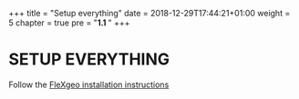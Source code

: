 +++
title = "Setup everything"
date = 2018-12-29T17:44:21+01:00
weight = 5
chapter = true
pre = "<b>1.1 </b>"
+++

# SETUP EVERYTHING

Follow the [FleXgeo installation instructions](../../installation/_index.md)
